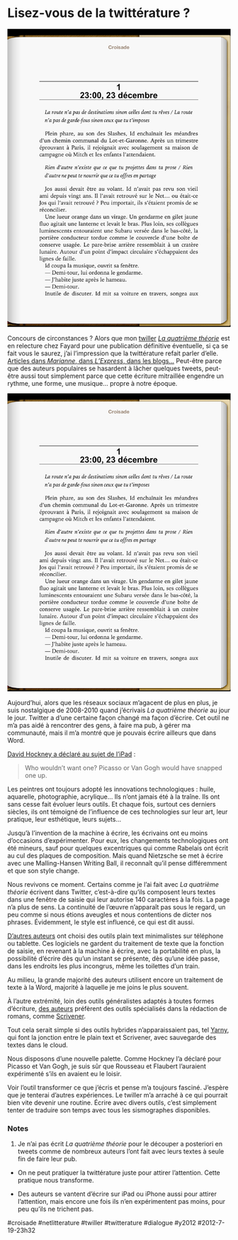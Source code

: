 # Lisez-vous de la twittérature ?

![](_i/croisade.png)

Concours de circonstances ? Alors que mon [twiller](#twitterature/ ) *[La quatrième théorie](../../page/la-quatrieme-theorie)* est en relecture chez Fayard pour une publication définitive éventuelle, si ça se fait vous le saurez, j’ai l’impression que la twittérature refait parler d’elle.
[Articles dans *Marianne*, dans *L’Express*, dans les blogs…](../../page/la-quatrieme-theorie/la-quatrieme-theorie-chroniques) Peut-être parce que des auteurs populaires se hasardent à lâcher quelques tweets, peut-être aussi tout simplement parce que cette écriture mitraillée engendre un rythme, une forme, une musique… propre à notre époque.

![](_i/croisade.png)

Aujourd’hui, alors que les réseaux sociaux m’agacent de plus en plus, je suis nostalgique de 2008-2010 quand j’écrivais *La quatrième théorie* au jour le jour. Twitter a d’une certaine façon changé ma façon d’écrire. Cet outil ne m’a pas aidé à rencontrer des gens, à faire ma pub, à gérer ma communauté, mais il m’a montré que je pouvais écrire ailleurs que dans Word.

[David Hockney a déclaré au sujet de l’iPad](http://www.bbc.co.uk/news/technology-11666162) :

> Who wouldn’t want one? Picasso or Van Gogh would have snapped one up.

Les peintres ont toujours adopté les innovations technologiques : huile, aquarelle, photographie, acrylique… Ils n’ont jamais été à la traîne. Ils ont sans cesse fait évoluer leurs outils. Et chaque fois, surtout ces derniers siècles, ils ont témoigné de l’influence de ces technologies sur leur art, leur pratique, leur esthétique, leurs sujets…

Jusqu’à l’invention de la machine à écrire, les écrivains ont eu moins d’occasions d’expérimenter. Pour eux, les changements technologiques ont été mineurs, sauf pour quelques excentriques qui comme Rabelais ont écrit au cul des plaques de composition. Mais quand Nietzsche se met à écrire avec une Malling-Hansen Writing Ball, il reconnaît qu’il pense différemment et que son style change.

Nous revivons ce moment. Certains comme je l’ai fait avec *La quatrième théorie* écrivent dans Twitter, c’est-à-dire qu’ils composent leurs textes dans une fenêtre de saisie qui leur autorise 140 caractères à la fois. La page n’a plus de sens. La continuité de l’œuvre n’apparaît pas sous le regard, un peu comme si nous étions aveugles et nous contentions de dicter nos phrases. Évidemment, le style est influencé, ce qui est dit aussi.

[D’autres auteurs](http://www.enoughbook.com/about-writing-enough/) ont choisi des outils plain text minimalistes sur téléphone ou tablette. Ces logiciels ne gardent du traitement de texte que la fonction de saisie, en revenant à la machine à écrire, avec la portabilité en plus, la possibilité d’écrire dès qu’un instant se présente, dès qu’une idée passe, dans les endroits les plus incongrus, même les toilettes d’un train.

Au milieu, la grande majorité des auteurs utilisent encore un traitement de texte à la Word, majorité à laquelle je me joins le plus souvent.

À l’autre extrémité, loin des outils généralistes adaptés à toutes formes d’écriture, [des auteurs](http://www.literatureandlatte.com/testimonials.php) préfèrent des outils spécialisés dans la rédaction de romans, comme [Scrivener](http://www.literatureandlatte.com/index.php).

Tout cela serait simple si des outils hybrides n’apparaissaient pas, tel [Yarny](https://yarny.me/), qui font la jonction entre le plain text et Scrivener, avec sauvegarde des textes dans le cloud.

Nous disposons d’une nouvelle palette. Comme Hockney l’a déclaré pour Picasso et Van Gogh, je suis sûr que Rousseau et Flaubert l’auraient expérimenté s’ils en avaient eu le loisir.

Voir l’outil transformer ce que j’écris et pense m’a toujours fasciné. J’espère que je tenterai d’autres expériences. Le twiller m’a arraché à ce qui pourrait bien vite devenir une routine. Écrire avec divers outils, c’est simplement tenter de traduire son temps avec tous les sismographes disponibles.

### Notes

1. Je n’ai pas écrit *La quatrième théorie* pour le découper a posteriori en tweets comme de nombreux auteurs l’ont fait avec leurs textes à seule fin de faire leur pub.

- On ne peut pratiquer la twittérature juste pour attirer l’attention. Cette pratique nous transforme.

- Des auteurs se vantent d’écrire sur iPad ou iPhone aussi pour attirer l’attention, mais encore une fois ils n’en expérimentent pas moins, pour peu qu’ils ne trichent pas.


#croisade #netlitterature #twiller #twitterature #dialogue #y2012 #2012-7-19-23h32
